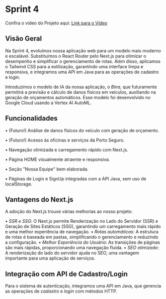 # Sprint 4

Confira o vídeo do Projeto aqui: [Link para o Vídeo](https://youtu.be/j04An_uHJBY)

## Visão Geral

Na Sprint 4, evoluímos nossa aplicação web para um modelo mais moderno e escalável. Substituímos o React Router pelo Next.js para otimizar o desempenho e simplificar o gerenciamento de rotas. Além disso, aplicamos o Tailwind CSS para a estilização, garantindo uma interface limpa e responsiva, e integramos uma API em Java para as operações de cadastro e login.

Introduzimos o modelo de IA da nossa aplicação, o *Bina*, que futuramente permitirá a previsão e cálculo de danos físicos em veículos, auxiliando na geração de orçamentos automáticos. Esse modelo foi desenvolvido no Google Cloud usando a Vertex AI AutoML.

## Funcionalidades

•⁠  ⁠(Futuro!) Análise de danos físicos do veículo com geração de orçamento.

•⁠  ⁠(Futuro!) Acesso às oficinas e serviços da Porto Seguro.

•⁠  ⁠Navegação otimizada e carregamento rápido com Next.js.

•⁠  ⁠Página HOME visualmente atraente e responsiva.

•⁠  ⁠Seção "Nossa Equipe" bem elaborada.

•⁠  ⁠Páginas de Login e SignUp integradas com a API Java, sem uso de localStorage.

## Vantagens do Next.js

A adoção do Next.js trouxe várias melhorias ao nosso projeto:

•⁠  ⁠*SSR e SSG*: O Next.js permite Renderização no Lado do Servidor (SSR) e Geração de Sites Estáticos (SSG), garantindo um carregamento mais rápido e uma melhor experiência de navegação.
•⁠  ⁠*Rotas automáticas*: A estrutura de rotas é baseada em pastas, simplificando o gerenciamento e reduzindo a configuração.
•⁠  ⁠*Melhor Experiência do Usuário*: As transições de páginas são mais rápidas, proporcionando uma navegação fluida.
•⁠  ⁠*SEO otimizado*: A renderização do lado do servidor ajuda no SEO, uma vantagem importante para uma aplicação de serviços.

## Integração com API de Cadastro/Login

Para o sistema de autenticação, integramos uma API em Java, que gerencia as operações de *cadastro* e *login* com métodos HTTP.
